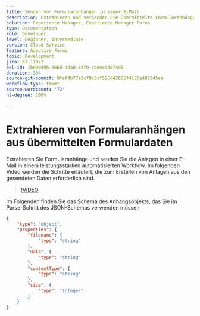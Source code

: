 ```yaml
---
title: Senden von Formularanhängen in einer E-Mail
description: Extrahieren und versenden Sie übermittelte Formularanhänge in einer E-Mail mit dem Power Automate-Workflow
solution: Experience Manager, Experience Manager Forms
type: Documentation
role: Developer
level: Beginner, Intermediate
version: Cloud Service
feature: Adaptive Forms
topic: Development
jira: KT-11077
exl-id: 1be90d9b-3669-44a0-84fb-cbdec44074d8
duration: 394
source-git-commit: 9fef4b77a2c70c8cf525d42686f4120e481945ee
workflow-type: tm+mt
source-wordcount: '72'
ht-degree: 100%

---
```


# Extrahieren von Formularanhängen aus übermittelten Formulardaten

Extrahieren Sie Formularanhänge und senden Sie die Anlagen in einer E-Mail in einem leistungsstarken automatisierten Workflow.
Im folgenden Video werden die Schritte erläutert, die zum Erstellen von Anlagen aus den gesendeten Daten erforderlich sind.
>[!VIDEO](https://video.tv.adobe.com/v/3409017?quality=12&learn=on)

Im Folgenden finden Sie das Schema des Anhangsobjekts, das Sie im Parse-Schritt des JSON-Schemas verwenden müssen

```json
{
    "type": "object",
    "properties": {
        "filename": {
            "type": "string"
        },
        "data": {
            "type": "string"
        },
        "contentType": {
            "type": "string"
        },
        "size": {
            "type": "integer"
        }
    }
}
```
